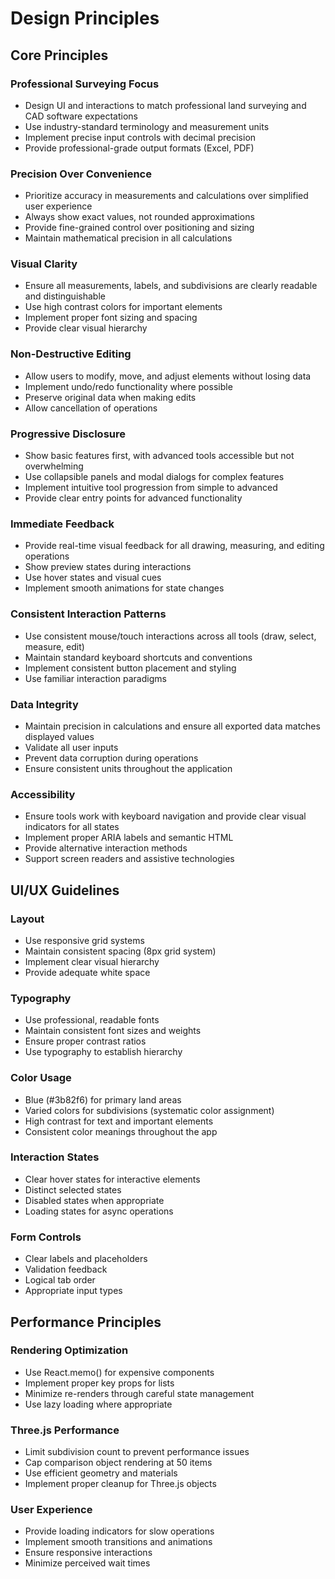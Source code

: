 # Design Principles

## Core Principles

### Professional Surveying Focus
- Design UI and interactions to match professional land surveying and CAD software expectations
- Use industry-standard terminology and measurement units
- Implement precise input controls with decimal precision
- Provide professional-grade output formats (Excel, PDF)

### Precision Over Convenience
- Prioritize accuracy in measurements and calculations over simplified user experience
- Always show exact values, not rounded approximations
- Provide fine-grained control over positioning and sizing
- Maintain mathematical precision in all calculations

### Visual Clarity
- Ensure all measurements, labels, and subdivisions are clearly readable and distinguishable
- Use high contrast colors for important elements
- Implement proper font sizing and spacing
- Provide clear visual hierarchy

### Non-Destructive Editing
- Allow users to modify, move, and adjust elements without losing data
- Implement undo/redo functionality where possible
- Preserve original data when making edits
- Allow cancellation of operations

### Progressive Disclosure
- Show basic features first, with advanced tools accessible but not overwhelming
- Use collapsible panels and modal dialogs for complex features
- Implement intuitive tool progression from simple to advanced
- Provide clear entry points for advanced functionality

### Immediate Feedback
- Provide real-time visual feedback for all drawing, measuring, and editing operations
- Show preview states during interactions
- Use hover states and visual cues
- Implement smooth animations for state changes

### Consistent Interaction Patterns
- Use consistent mouse/touch interactions across all tools (draw, select, measure, edit)
- Maintain standard keyboard shortcuts and conventions
- Implement consistent button placement and styling
- Use familiar interaction paradigms

### Data Integrity
- Maintain precision in calculations and ensure all exported data matches displayed values
- Validate all user inputs
- Prevent data corruption during operations
- Ensure consistent units throughout the application

### Accessibility
- Ensure tools work with keyboard navigation and provide clear visual indicators for all states
- Implement proper ARIA labels and semantic HTML
- Provide alternative interaction methods
- Support screen readers and assistive technologies

## UI/UX Guidelines

### Layout
- Use responsive grid systems
- Maintain consistent spacing (8px grid system)
- Implement clear visual hierarchy
- Provide adequate white space

### Typography
- Use professional, readable fonts
- Maintain consistent font sizes and weights
- Ensure proper contrast ratios
- Use typography to establish hierarchy

### Color Usage
- Blue (#3b82f6) for primary land areas
- Varied colors for subdivisions (systematic color assignment)
- High contrast for text and important elements
- Consistent color meanings throughout the app

### Interaction States
- Clear hover states for interactive elements
- Distinct selected states
- Disabled states when appropriate
- Loading states for async operations

### Form Controls
- Clear labels and placeholders
- Validation feedback
- Logical tab order
- Appropriate input types

## Performance Principles

### Rendering Optimization
- Use React.memo() for expensive components
- Implement proper key props for lists
- Minimize re-renders through careful state management
- Use lazy loading where appropriate

### Three.js Performance
- Limit subdivision count to prevent performance issues
- Cap comparison object rendering at 50 items
- Use efficient geometry and materials
- Implement proper cleanup for Three.js objects

### User Experience
- Provide loading indicators for slow operations
- Implement smooth transitions and animations
- Ensure responsive interactions
- Minimize perceived wait times